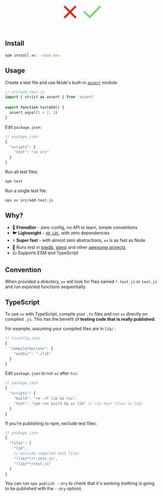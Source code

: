 <p align="center">
  <br>
  <br>
  <img src="xv.svg" alt="xv" height=50>
  <br>
  <br>
  <br>
</p>

## Install

```sh
npm install xv --save-dev
```

## Usage

Create a test file and use Node's built-in [`assert`](https://nodejs.org/api/assert.html) module:

```js
// src/add.test.js
import { strict as assert } from 'assert'

export function testAdd() {
  assert.equal(1 + 2, 3)
}
```

Edit `package.json`:

```js
// package.json
{
  "scripts": {
    "test": "xv src"
  }
}
```

Run all test files:

```sh
npm test
```

Run a single test file:

```sh
npx xv src/add.test.js 
```

## Why?

- 🔰 __Friendlier__ - zero-config, no API to learn, simple conventions
- 🐦 __Lighweight__ - [`40 LOC`](https://github.com/typicode/xv/blob/main/src/bin.ts), with zero dependencies
- ⚡ __Super fast__ - with almost zero abstractions, `xv` is as fast as Node
- 🦉 Runs test in [lowdb](https://github.com/typicode/lowdb), [steno](https://github.com/typicode/steno) and other [awesome projects](https://github.com/typicode/xv/network/dependents)
- 👍 Supports ESM and TypeScript

## Convention

When provided a directory, `xv` will look for files named `*.test.js` or `test.js` and run exported functions sequentially.

## TypeScript

To use `xv` with TypeScript, compile your `.ts` files and run `xv` directly on compiled `.js`. This has the benefit of __testing code that is really published__.

For example, assuming your compiled files are in `lib/` :

```js
// tsconfig.json
{
  "compilerOptions": {
    "outDir": "./lib"
  }
}
```

Edit `package.json` to run `xv` after `tsc`:

```js
// package.json
{
  "scripts": {
    "build": "rm -rf lib && tsc",
    "test": "npm run build && xv lib" // run test files in lib/
  }
}
```

If you're publishing to npm, exclude test files:

```js
// package.json
{
  "files": [
    "lib",
    // exclude compiled test files
    "!lib/**/*.test.js",
    "!lib/**/test.js"
  ]
}
```

You can run `npm publish --dry` to check that it's working (nothing is going to be published with the `--dry` option).
